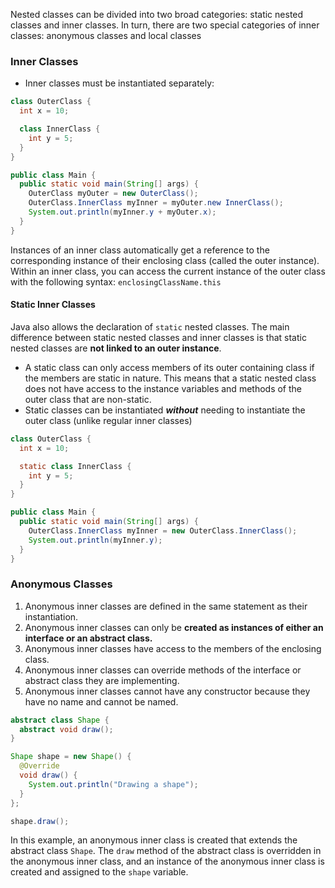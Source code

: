 Nested classes can be divided into two broad categories: static nested classes and inner classes. In turn, there are two special categories of inner classes: anonymous classes and local classes

### Inner Classes
- Inner classes must be instantiated separately:
```java
class OuterClass {
  int x = 10;

  class InnerClass {
    int y = 5;
  }
}

public class Main {
  public static void main(String[] args) {
    OuterClass myOuter = new OuterClass();
    OuterClass.InnerClass myInner = myOuter.new InnerClass();
    System.out.println(myInner.y + myOuter.x);
  }
}
```
Instances of an inner class automatically get a reference to the corresponding instance of their enclosing class (called the outer instance).
Within an inner class, you can access the current instance of the outer class with the following syntax: `enclosingClassName.this`

#### Static Inner Classes
Java also allows the declaration of `static` nested classes. The main difference between static nested classes and inner classes is that static nested classes are **not linked to an outer instance**. 
- A static class can only access members of its outer containing class if the members are static in nature. This means that a static nested class does not have access to the instance variables and methods of the outer class that are non-static.
- Static classes can be instantiated ***without*** needing to instantiate the outer class (unlike regular inner classes)


```java
class OuterClass {
  int x = 10;

  static class InnerClass {
    int y = 5;
  }
}

public class Main {
  public static void main(String[] args) {
    OuterClass.InnerClass myInner = new OuterClass.InnerClass();
    System.out.println(myInner.y);
  }
}
```

### Anonymous Classes
1.  Anonymous inner classes are defined in the same statement as their instantiation.
2.  Anonymous inner classes can only be **created as instances of either an interface or an abstract class.**
3.  Anonymous inner classes have access to the members of the enclosing class.
4.  Anonymous inner classes can override methods of the interface or abstract class they are implementing.
5.  Anonymous inner classes cannot have any constructor because they have no name and cannot be named.

```java
abstract class Shape {
  abstract void draw();
}

Shape shape = new Shape() {
  @Override
  void draw() {
    System.out.println("Drawing a shape");
  }
};

shape.draw();

```

In this example, an anonymous inner class is created that extends the abstract class `Shape`. The `draw` method of the abstract class is overridden in the anonymous inner class, and an instance of the anonymous inner class is created and assigned to the `shape` variable.

